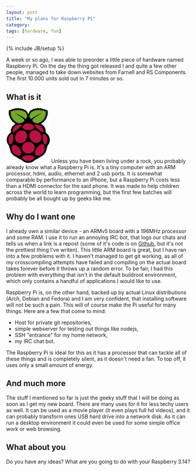 ```yaml
---
layout: post
title: "My plans for Raspberry Pi"
category: 
tags: [hardware, fun]
---
```

{% include JB/setup %}

A week or so ago, I was able to preorder a little piece of hardware named Raspberry Pi. On the day the thing got released I and quite a few other people, managed to take down websites from Farnell and RS Components. The first 10.000 units sold out in 7 minutes or so. 

What is it
----------

<img class="txt-img" src="/assets/pics/berryLogo.jpg" title="Raspberry logo" width="119" alt="logo" />
Unless you have been living under a rock, you probably already know what a Raspberry Pi is. It's a tiny computer with an ARM processor, hdmi, audio, ethernet and 2 usb ports. It is somewhat comparable by performance to an iPhone, but a Raspberry Pi costs less than a HDMI connector for the said phone. It was made to help children across the world to learn programming, but the first few batches will probably be all bought up by geeks like me.

Why do I want one
-----------------

I already own a similar device - an ARMv5 board with a 196MHz processor and some RAM. I use it to run an annoying IRC bot, that logs our chats and tells us when a link is a repost (some of it's code is on [Github](https://github.com/Smotko/botko), but it's not the prettiest thing I've writen). This little ARM board is great, but I have ran into a few problems with it. I haven't managed to get git working, as all of my crosscompiling attempts have failed and compiling on the actual board takes forever before it throws up a random error. To be fair, I had this problem with everything that isn't in the default buildroot environment, which only contains a handful of applications I would like to use.

Raspberry Pi is, on the other hand, backed up by actual Linux distributions (Arch, Debian and Fedora) and I am very confident, that installing software will not be such a pain. This will of course make the Pi useful for many things. Here are a few that come to mind: 

* Host for private git repositories,
* simple webserver for testing out things like nodejs,
* SSH "entrance" for my home network,
* my IRC chat bot.

The Raspberry Pi is ideal for this as it has a processor that can tackle all of these things and is completely silent, as it doesn't need a fan. To top off, it uses only a small amount of energy.

And much more
-------------

The stuff I mentioned so far is just the geeky stuff that I will be doing as soon as I get my new board. There are many uses for it for less techy users as well. It  can be used as a movie player (it even plays full hd videos), and it can probably transform ones USB hard drive into a network disk. As it can run a desktop environment it could even be used for some simple office work or web browsing.

What about you
-------------

Do you have any ideas? What are you going to do with your Raspberry 3.14?
